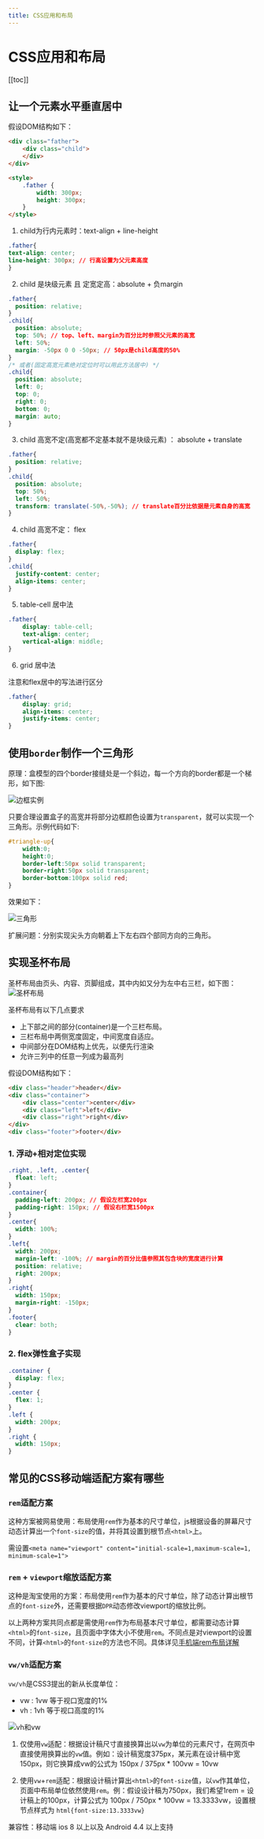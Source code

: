 ```yaml
---
title: CSS应用和布局
---
```

# CSS应用和布局
[[toc]]
## 让一个元素水平垂直居中
假设DOM结构如下：
```html
<div class="father">
    <div class="child">  
    </div>
</div>

<style>
    .father {
        width: 300px;
        height: 300px;
    }
</style>
```

1. child为行内元素时：text-align + line-height
```css
.father{
text-align: center;
line-height: 300px; // 行高设置为父元素高度
}
```
2. child 是块级元素 且 定宽定高：absolute + 负margin
```css
.father{
  position: relative;
}
.child{
  position: absolute;
  top: 50%; // top、left、margin为百分比时参照父元素的高宽
  left: 50%;
  margin: -50px 0 0 -50px; // 50px是child高度的50%
}
/* 或者(固定高宽元素绝对定位时可以用此方法居中) */
.child{
  position: absolute;
  left: 0;
  top: 0; 
  right: 0; 
  bottom: 0;
  margin: auto;
}
```

3. child 高宽不定(高宽都不定基本就不是块级元素) ： absolute + translate
```css
.father{
  position: relative;
}
.child{
  position: absolute;
  top: 50%;
  left: 50%;
  transform: translate(-50%,-50%); // translate百分比依据是元素自身的高宽
}
```

4. child 高宽不定： flex
```css
.father{
  display: flex; 
}
.child{
  justify-content: center;
  align-items: center;
}
```

5. table-cell 居中法
```css
.father{
    display: table-cell;
    text-align: center;
    vertical-align: middle;
}
```

6. grid 居中法

注意和flex居中的写法进行区分
```css
.father{
    display: grid;
    align-items: center;
    justify-items: center;  
}
```


## 使用`border`制作一个三角形
原理：盒模型的四个border接缝处是一个斜边，每一个方向的border都是一个梯形，如下图:

![边框实例](./img/borderShapeDemo.png)

只要合理设置盒子的高宽并将部分边框颜色设置为`transparent`，就可以实现一个三角形。示例代码如下:
```css
#triangle-up{
    width:0;
    height:0;
    border-left:50px solid transparent;
    border-right:50px solid transparent;
    border-bottom:100px solid red;
}
```
效果如下：

![三角形](./img/triangleUp.png)

扩展问题：分别实现尖头方向朝着上下左右四个部同方向的三角形。

## 实现圣杯布局
圣杯布局由页头、内容、页脚组成，其中内如又分为左中右三栏，如下图：
![圣杯布局](./img/grail.png)

圣杯布局有以下几点要求
- 上下部之间的部分(container)是一个三栏布局。
- 三栏布局中两侧宽度固定，中间宽度自适应。
- 中间部分在DOM结构上优先，以便先行渲染
- 允许三列中的任意一列成为最高列

假设DOM结构如下：
```html
<div class="header">header</div>
<div class="container">
    <div class="center">center</div>
    <div class="left">left</div>
    <div class="right">right</div>
</div>
<div class="footer">footer</div>
```
### 1. 浮动+相对定位实现
```css
.right, .left, .center{
  float: left;
}
.container{
  padding-left: 200px; // 假设左栏宽200px
  padding-right: 150px; // 假设右栏宽1500px
}
.center{
  width: 100%;
}
.left{
  width: 200px;
  margin-left: -100%; // margin的百分比值参照其包含块的宽度进行计算
  position: relative;
  right: 200px;
}
.right{
  width: 150px;
  margin-right: -150px;
}
.footer{
  clear: both;
}
```
### 2. flex弹性盒子实现
```css
.container {
  display: flex;
}
.center {
  flex: 1;
}
.left {
  width: 200px;        
}
.right {
  width: 150px;           
}
```
## 常见的CSS移动端适配方案有哪些
### `rem`适配方案
这种方案被网易使用：布局使用`rem`作为基本的尺寸单位，js根据设备的屏幕尺寸动态计算出一个`font-size`的值，并将其设置到根节点`<html>`上。

需设置`<meta name="viewport" content="initial-scale=1,maximum-scale=1, minimum-scale=1">`

### `rem` + `viewport`缩放适配方案
这种是淘宝使用的方案：布局使用`rem`作为基本的尺寸单位，除了动态计算出根节点的`font-size`外，还需要根据`DPR`动态修改viewport的缩放比例。

以上两种方案共同点都是需使用`rem`作为布局基本尺寸单位，都需要动态计算`<html>`的`font-size`，且页面中字体大小不使用`rem`。不同点是对viewport的设置不同，计算`<html>`的`font-size`的方法也不同。具体详见[手机端rem布局详解](https://www.cnblogs.com/Sky-Ice/p/9596420.html)

### `vw/vh`适配方案
`vw/vh`是CSS3提出的新从长度单位：
- vw : 1vw 等于视口宽度的1%
- vh : 1vh 等于视口高度的1%

![vh和vw](./img/vw_vh.jpg)

1. 仅使用`vw`适配：根据设计稿尺寸直接换算出以`vw`为单位的元素尺寸，在网页中直接使用换算出的`vw`值。例如：设计稿宽度375px，某元素在设计稿中宽 150px，则它换算成vw的公式为 150px / 375px * 100vw = 10vw

2. 使用`vw`+`rem`适配：根据设计稿计算出`<html>`的`font-size`值，以`vw`作其单位，页面中布局单位依然使用`rem`。例：假设设计稿为750px，我们希望1rem = 设计稿上的100px，计算公式为 100px / 750px * 100vw = 13.3333vw，设置根节点样式为 `html{font-size:13.3333vw}`

兼容性：移动端 ios 8 以上以及 Android 4.4 以上支持

